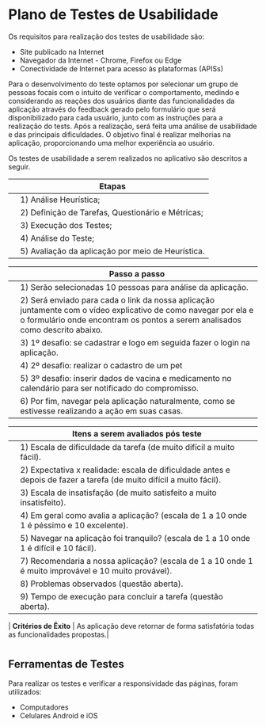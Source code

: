 # Plano de Testes de Usabilidade

Os requisitos para realização dos testes de usabilidade são:
- Site publicado na Internet
- Navegador da Internet - Chrome, Firefox ou Edge
- Conectividade de Internet para acesso às plataformas (APISs) 

Para o desenvolvimento do teste optamos por selecionar um grupo de pessoas focais com o intuito de verificar o comportamento, medindo e considerando as reações dos usuários diante das funcionalidades da aplicação através do feedback gerado pelo formulário que será disponibilizado para cada usuário, junto com as instruções para a realização do tests. Após a realização, será feita uma análise de usabilidade e das principais dificuldades. O objetivo final é realizar melhorias na aplicação, proporcionando uma melhor experiência ao usuário. 

Os testes de usabilidade a serem realizados no aplicativo são descritos a seguir. 

|   | **Etapas** 
| ------------------- | ------------------- |
||1) Análise Heurística;
||2) Definição de Tarefas, Questionário e Métricas;
||3) Execução dos Testes;
||4) Análise do Teste;
||5) Avaliação da aplicação por meio de Heurística.

|   | **Passo a passo** 
| ------------------- | ------------------- |
||1) Serão selecionadas 10 pessoas para análise da aplicação.
||2) Será enviado para cada o link da nossa aplicação juntamente com o vídeo explicativo de como navegar por ela e o formulário onde encontram os pontos a serem analisados como descrito abaixo.
||3) 1º desafio: se cadastrar e logo em seguida fazer o login na aplicação.
||4) 2º desafio: realizar o cadastro de um pet
||5) 3º desafio: inserir dados de vacina e medicamento no calendário para ser notificado do compromisso.
||6) Por fim, navegar pela aplicação naturalmente, como se estivesse realizando a ação em suas casas.

|   | **Itens a serem avaliados pós teste** 
| ------------------- | ------------------- |
||1) Escala de dificuldade da tarefa (de muito difícil a muito fácil).
||2) Expectativa x realidade: escala de dificuldade antes e depois de fazer a tarefa (de muito difícil a muito fácil).
||3) Escala de insatisfação (de muito satisfeito a muito insatisfeito).
||4) Em geral como avalia a aplicação? (escala de 1 a 10 onde 1 é péssimo e 10 excelente).
||5) Navegar na aplicação foi tranquilo? (escala de 1 a 10 onde 1 é difícil e 10 fácil).
||7) Recomendaria a nossa aplicação?  (escala de 1 a 10 onde 1 é muito improvável e 10 muito provável).
||8) Problemas observados (questão aberta).
||9) Tempo de execução para concluir a tarefa (questão aberta).

|  **Critérios de Êxito**  | As aplicação deve retornar de forma satisfatória todas as funcionalidades propostas.|
#
## Ferramentas de Testes
Para realizar os testes e verificar a responsividade das páginas, foram utilizados:
- Computadores
- Celulares Android e iOS

